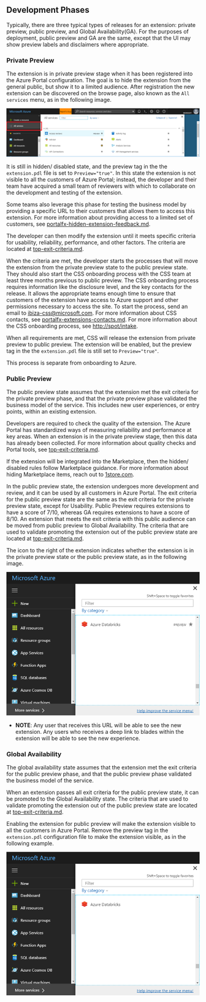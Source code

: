    
<a name="development-phases"></a>
## Development Phases

Typically, there are three typical types of releases for an extension: private preview, public preview, and Global Availability(GA).  For the purposes of deployment, public preview and GA are the same, except that the UI may show preview labels and disclaimers where appropriate.

<a name="development-phases-private-preview"></a>
### Private Preview

The extension is in private preview stage when it has been registered into the Azure Portal configuration. 
The goal is to hide the extension from the general public, but show it to a limited audience. After registration the new extension can be discovered on the browse page, also known as the `All services` menu, as in the following image.

![alt-text](../media/portalfx-extensions-developmentPhases/browseMenu.png "Browse Menu")

It is still in hidden/ disabled state, and the preview tag in the the `extension.pdl` file is set to `Preview="true"`.  In this state the extension is not visible to all the customers of Azure Portal; instead, the developer and their team have acquired a small team of reviewers with which to collaborate on the development and testing of the extension. 

Some teams also leverage this phase for testing the business model by providing a specific URL to their customers that allows them to access this extension. For more information about providing access to a limited set of customers, see [portalfx-hidden-extension-feedback.md](portalfx-hidden-extension-feedback.md).

The developer can then modify the extension until it meets specific criteria for usability, reliability, performance, and other factors. The criteria are located at [top-exit-criteria.md](top-exit-criteria.md). 

When the criteria are met, the developer starts the processes that will move the extension from the private preview state to the public preview state. They should also start the CSS onboarding process with the CSS team at least three months previous to public preview. The CSS onboarding process requires information like the disclosure level, and the key contacts for the release. It allows the appropriate teams enough time to ensure that customers of the extension have access to Azure support and other permissions necessary to access the site.  To start the process, send an email to ibiza-css@microsoft.com. For more information about CSS contacts, see [portalfx-extensions-contacts.md](portalfx-extensions-contacts.md). For more information about the CSS onboarding process, see [http://spot/intake](http://spot/intake).

When all requirements are met, CSS will release the extension from private preview to public preview. The extension will be enabled, but the preview tag in the the `extension.pdl` file is still set to `Preview="true"`.

This process is separate from onboarding to Azure.

<a name="development-phases-public-preview"></a>
### Public Preview

The public preview state assumes that the extension met the exit criteria for the private preview phase, and that the private preview phase validated the business model of the service. This includes new user experiences, or entry points, within an existing extension.

Developers are required to check the quality of the  extension. The Azure Portal has standardized ways of measuring reliability and performance at key areas. When an extension is in the  private preview stage, then this data has already been collected.  For more information about quality checks and Portal tools, see [top-exit-criteria.md](top-exit-criteria.md).  

If the extension will be integrated into the Marketplace, then the hidden/ disabled rules follow Marketplace guidance. For more information about hiding Marketplace items, reach out to  <a href="mailto:1store@microsoft.com?subject=Marketplace Onboarding Request&body=Hello, I would like to onboard the attached package to the production environment. The .azkpg package is named <packageName>. ">1store.com</a>.

In the public preview state, the extension undergoes more development and review, and it can be used by all customers in Azure Portal.  The exit criteria for the public preview state are the same as the exit criteria for the private preview state, except for Usability. Public Preview requires extensions to have a score of 7/10, whereas GA requires extensions to have a score of 8/10.  An extension that meets the exit criteria with this public audience can be moved from public preview to Global Availability. The criteria that are used to validate promoting the extension out of the public preview state are located at [top-exit-criteria.md](top-exit-criteria.md).

The icon to the right of the extension indicates whether the extension is in the private preview state or the public preview state, as in the following image.

 ![alt-text](../media/portalfx-extensions-onboarding/previewMode.png "Private Preview State")

* **NOTE**: Any user that receives this URL will be able to see the new extension. Any users who receives a deep link to blades within the extension will be able to see the new experience.

<a name="development-phases-global-availability"></a>
### Global Availability

The global availability state assumes that the extension met the exit criteria for the public preview phase, and that the public  preview phase validated the business model of the service.

When an extension passes all exit criteria for the public preview state, it can be promoted to the Global Availability state. The criteria that are used to validate promoting the extension out of the public preview state are located at [top-exit-criteria.md](top-exit-criteria.md).

<!-- the `extension.pdl` file is not the JSON file. -->

 Enabling the extension for public preview will make the extension visible to all the customers in Azure Portal. Remove the preview tag in the `extension.pdl` configuration file to make the extension visible, as in the following example.
 
![alt-text](../media/portalfx-extensions-onboarding/GAMode.png "Global Availability")